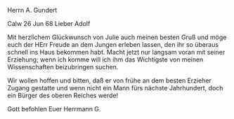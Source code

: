 Herrn A. Gundert

 Calw 26 Jun 68
Lieber Adolf

Mit herzlichem Glückwunsch von Julie auch meinen besten Gruß und möge euch der HErr Freude an dem Jungen erleben lassen, den ihr so überaus schnell ins Haus bekommen habt. Macht jetzt nur langsam voran mit seiner Erziehung; wenn ich komme will ich ihm das Wichtigste von meinen Wissenschaften beizubringen suchen.

Wir wollen hoffen und bitten, daß er von frühe an dem besten Erzieher Zugang gestatte und wenn nicht ein Mann fürs nächste Jahrhundert, doch ein Bürger des oberen Reiches werde!

 Gott befohlen
 Euer
 Herrmann G.
